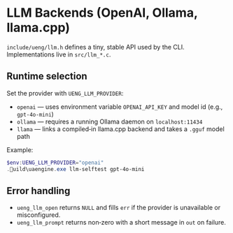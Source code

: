 # LLM Backends (OpenAI, Ollama, llama.cpp)

`include/ueng/llm.h` defines a tiny, stable API used by the CLI. Implementations live in `src/llm_*.c`.

## Runtime selection

Set the provider with `UENG_LLM_PROVIDER`:

- `openai`  — uses environment variable `OPENAI_API_KEY` and model id (e.g., `gpt-4o-mini`)
- `ollama`  — requires a running Ollama daemon on `localhost:11434`
- `llama`   — links a compiled‑in llama.cpp backend and takes a `.gguf` model path

Example:

```powershell
$env:UENG_LLM_PROVIDER="openai"
.uild\uaengine.exe llm-selftest gpt-4o-mini
```

## Error handling

- `ueng_llm_open` returns `NULL` and fills `err` if the provider is unavailable or misconfigured.
- `ueng_llm_prompt` returns non‑zero with a short message in `out` on failure.

